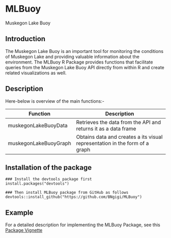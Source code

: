 # MLBuoy

Muskegon Lake Buoy

## Introduction

The Muskegon Lake Buoy is an important tool for monitoring the conditions of Muskegon Lake and providing valuable information about the environment. The MLBuoy R Package provides functions that facilitate queries from the Muskegon Lake Buoy API directly from within R and create related visualizations as well.

## Description
Here-below is overview of the main functions:-

| Function | Description |
|----------|----------|
| muskegonLakeBuoyData | Retrieves the data from the API and returns it as a data frame |
| muskegonLakeBuoyGraph | Obtains data and creates a its visual representation in the form of a graph |

## Installation of the package

    ### Install the devtools package first
    install.packages("devtools")

    ### Then install MLBuoy package from GitHub as follows
    devtools::install_github("https://github.com/BNgigi/MLBuoy")

## Example

For a detailed description for implementing the MLBuoy Package, see this [Package Vignette](https://github.com/BNgigi/MLBuoy/blob/main/vignette/MLBuoy---Vignette.html)
